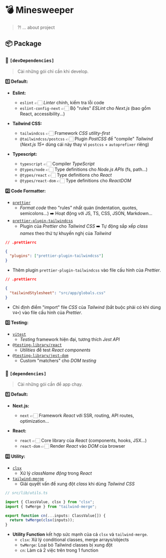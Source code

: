 # 💣 Minesweeper

> ?! ... about project

## 📦 Package

### 🚩 `[devDependencies]`

> Cài những gói chỉ cần khi develop.

**1️⃣ Default:**

- **Eslint:**
  - `eslint` 👉🏻 _Linter_ chính, kiểm tra lỗi code
  - `eslint-config-next` 👉🏻 Bộ "rules" _ESLint_ cho _Next.js_ (bao gồm React, accessibility...)

- **Tailwind CSS:**
  - `tailwindcss` 👉🏻 Framework _CSS utility-first_
  - `@tailwindcss/postcss` 👉🏻 Plugin _PostCSS_ để "compile" _Tailwind_ (_Next.js 15+_ dùng cái này thay vì `postcss` + `autoprefixer` riêng)

- **Typescript:**
  - `typescript` 👉🏻 Compiler _TypeScript_
  - `@types/node` 👉🏻 Type definitions cho _Node.js APIs_ (fs, path...)
  - `@types/react` 👉🏻 Type definitions cho _React_
  - `@types/react-dom` 👉🏻 Type definitions cho _ReactDOM_

**2️⃣ Code Formatter:**

- [`prettier`](https://www.npmjs.com/package/prettier)
  - _Format code_ theo "rules" nhất quán (indentation, quotes, semicolons...) ➡️ Hoạt động với JS, TS, CSS, JSON, Markdown...
- [`prettier-plugin-tailwindcss`](https://www.npmjs.com/package/prettier-plugin-tailwindcss/v/0.0.0-insiders.d539a72)
  - Plugin của _Prettier_ cho _Tailwind CSS_ ➡️ Tự động sắp xếp _class names_ theo thứ tự khuyến nghị của _Tailwind_

```json
// .prettierrc

{
  "plugins": ["prettier-plugin-tailwindcss"]
}
```

- Thêm plugin `prettier-plugin-tailwindcss` vào file cấu hình của _Prettier_.

```json
// .prettierrc

{
  "tailwindStylesheet": "src/app/globals.css"
}
```

- Chỉ định điểm "import" file _CSS_ của _Tailwind_ (bắt buộc phải có khi dùng `V4+`) vào file cấu hình của _Prettier_.

**3️⃣ Testing:**

- [`vitest`](https://www.npmjs.com/package/vitest)
  - _Testing_ framework hiện đại, tương thích _Jest API_
- [`@testing-library/react`](https://www.npmjs.com/package/@testing-library/react)
  - _Utilities_ để test _React components_
- [`@testing-library/jest-dom`](https://www.npmjs.com/package/@testing-library/jest-dom)
  - Custom "matchers" cho _DOM testing_

### 🚩 `[dependencies]`

> Cài những gói cần để app chạy.

**1️⃣ Default:**

- **Next.js:**
  - `next` 👉🏻 Framework _React_ với SSR, routing, API routes, optimization...

- **React:**
  - `react` 👉🏻 Core library của _React_ (components, hooks, JSX...)
  - `react-dom` 👉🏻 Render _React_ vào _DOM_ của browser

**2️⃣ Utility:**

- [`clsx`](https://www.npmjs.com/package/clsx)
  - Xử lý _className động_ trong _React_
- [`tailwind-merge`](https://www.npmjs.com/package/tailwind-merge)
  - Giải quyết vấn đề xung đột _class_ khi dùng _Tailwind CSS_

```ts
// src/lib/utils.ts

import { ClassValue, clsx } from "clsx";
import { twMerge } from "tailwind-merge";

export function cn(...inputs: ClassValue[]) {
  return twMerge(clsx(inputs));
}
```

- **Utility Function** kết hợp sức mạnh của cả `clsx` và `tailwind-merge`.
  - `clsx`: Xử lý conditional classes, merge arrays/objects
  - `twMerge`: Loại bỏ Tailwind classes bị xung đột
  - `cn`: Làm cả 2 việc trên trong 1 function
